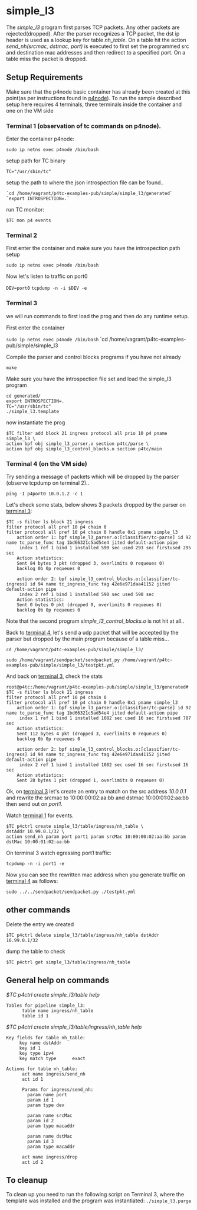 # simple_l3

The *simple_l3* program first parses TCP packets. Any other packets are rejected(dropped). After the parser recognizes a TCP packet, the dst ip header is used as a lookup key for table *nh_table*. On a table hit the action *send_nh(srcmac, dstmac, port)* is executed to first set the programmed src and destination mac addresses and then redirect to a specified port. On a table miss the packet is dropped.

## Setup Requirements

Make sure that the p4node basic container has already been created at this point(as per instructions found in [p4node](https://github.com/p4tc-dev/p4tc-examples-pub.git)). To run the sample described setup here requires 4 terminals, three terminals inside the container and one on the VM side

### Terminal 1 (observation of tc commands on p4node).

Enter the container p4node:

`sudo ip netns exec p4node /bin/bash`

setup path for TC binary

`TC="/usr/sbin/tc"`

setup the path to where the json introspection file can be found..

```
`cd /home/vagrant/p4tc-examples-pub/simple/simple_l3/generated`
`export INTROSPECTION=.`
```

run TC monitor:

`$TC mon p4 events`

### Terminal 2

First enter the container and make sure you have the introspection path setup

`sudo ip netns exec p4node /bin/bash`

Now let's listen to traffic on port0

`DEV=port0`
`tcpdump -n -i $DEV -e`

### Terminal 3

we will run commands to first load the prog and then do any runtime setup.

First enter the container

`sudo ip netns exec p4node /bin/bash`
`cd /home/vagrant/p4tc-examples-pub/simple/simple_l3

Compile the parser and control blocks programs if you have not already

`make`

Make sure you have the introspection file set and load the simple_l3 program

```
cd generated/
export INTROSPECTION=.
TC="/usr/sbin/tc"
./simple_l3.template
```

now instantiate the prog

```
$TC filter add block 21 ingress protocol all prio 10 p4 pname simple_l3 \
action bpf obj simple_l3_parser.o section p4tc/parse \
action bpf obj simple_l3_control_blocks.o section p4tc/main
```

### Terminal 4 (on the VM side)

Try sending a message of packets which will be dropped by the parser (observe tcpdump on terminal 2)..

`ping -I p4port0 10.0.1.2 -c 1`

Let's check some stats, below shows 3 packets dropped by the parser on <u>terminal 3</u>:

```
$TC -s filter ls block 21 ingress
filter protocol all pref 10 p4 chain 0
filter protocol all pref 10 p4 chain 0 handle 0x1 pname simple_l3
	action order 1: bpf simple_l3_parser.o:[classifier/tc-parse] id 92 name tc_parse_func tag 1bd66321c5ad54e4 jited default-action pipe
	 index 1 ref 1 bind 1 installed 590 sec used 293 sec firstused 295 sec
 	Action statistics:
	Sent 84 bytes 3 pkt (dropped 3, overlimits 0 requeues 0)
	backlog 0b 0p requeues 0

	action order 2: bpf simple_l3_control_blocks.o:[classifier/tc-ingress] id 94 name tc_ingress_func tag 42e6e971daa41152 jited default-action pipe
	 index 2 ref 1 bind 1 installed 590 sec used 590 sec
 	Action statistics:
	Sent 0 bytes 0 pkt (dropped 0, overlimits 0 requeues 0)
	backlog 0b 0p requeues 0
```

Note that the second program *simple_l3_control_blocks.o* is not hit at all..

Back to <u>terminal 4</u>, let's send a udp packet that will be accepted by the parser but dropped by the main program because of a table miss...

`cd /home/vagrant/p4tc-examples-pub/simple/simple_l3/`

`sudo /home/vagrant/sendpacket/sendpacket.py /home/vagrant/p4tc-examples-pub/simple/simple_l3/testpkt.yml`

And back on <u>terminal 3</u>, check the stats

```
root@p4tc:/home/vagrant/p4tc-examples-pub/simple/simple_l3/generated# $TC -s filter ls block 21 ingress
filter protocol all pref 10 p4 chain 0
filter protocol all pref 10 p4 chain 0 handle 0x1 pname simple_l3
	action order 1: bpf simple_l3_parser.o:[classifier/tc-parse] id 92 name tc_parse_func tag 1bd66321c5ad54e4 jited default-action pipe
	 index 1 ref 1 bind 1 installed 1082 sec used 16 sec firstused 787 sec
 	Action statistics:
	Sent 112 bytes 4 pkt (dropped 3, overlimits 0 requeues 0)
	backlog 0b 0p requeues 0

	action order 2: bpf simple_l3_control_blocks.o:[classifier/tc-ingress] id 94 name tc_ingress_func tag 42e6e971daa41152 jited default-action pipe
	 index 2 ref 1 bind 1 installed 1082 sec used 16 sec firstused 16 sec
 	Action statistics:
	Sent 28 bytes 1 pkt (dropped 1, overlimits 0 requeues 0)
```

Ok, on <u>terminal 3</u> let's create an entry to match on the src address *10.0.0.1* and rewrite the srcmac to 10:00:00:02:aa:bb and dstmac 10:00:01:02:aa:bb  then send out on *port1*. 

Watch <u>terminal 1</u> for events.

```
$TC p4ctrl create simple_l3/table/ingress/nh_table \
dstAddr 10.99.0.1/32 \
action send_nh param port port1 param srcMac 10:00:00:02:aa:bb param dstMac 10:00:01:02:aa:bb
```

On terminal 3 watch egressing port1 traffic:

`tcpdump -n -i port1 -e`

Now you can see the rewritten mac address when you generate traffic on <u>terminal 4</u> as follows:

`sudo ../../sendpacket/sendpacket.py ./testpkt.yml`

## other commands

Delete the entry we created

`$TC p4ctrl delete simple_l3/table/ingress/nh_table dstAddr 10.99.0.1/32`

dump the table to check

`$TC p4ctrl get simple_l3/table/ingress/nh_table`

## General help on commands

*$TC p4ctrl create simple_l3/table help*

```
Tables for pipeline simple_l3:
	  table name ingress/nh_table
	  table id 1
```

*$TC p4ctrl create simple_l3/table/ingress/nh_table help*

```
Key fields for table nh_table:
	 key name dstAddr
	 key id 1
	 key type ipv4
	 key match type 	 exact

Actions for table nh_table:
	  act name ingress/send_nh
	  act id 1

	  Params for ingress/send_nh:
	    param name port
	    param id 1
	    param type dev

	    param name srcMac
	    param id 2
	    param type macaddr

	    param name dstMac
	    param id 3
	    param type macaddr

	  act name ingress/drop
	  act id 2
```

To cleanup
----------
To clean up you need to run the following script on Terminal 3, where the template was installed and the program was instantiated:
`./simple_l3.purge`
